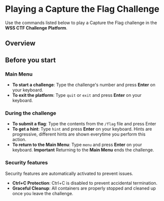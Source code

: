 # Playing a Capture the Flag Challenge
Use the commands listed below to play a Capture the Flag challenge in the **WSS CTF Challenge Platform**.
## Overview
## Before you start

### Main Menu
- **To start a challenge**: Type the challenge's number and press **Enter** on your keyboard.
- **To exit the platform**: Type `quit` or `exit` and press **Enter** on your keyboard.

### During the challenge
- **To submit a flag**: Type the contents from the `/flag` file and press Enter
- **To get a hint**: Type `hint` and press **Enter** on your keyboard. Hints are progressive, different hints are shown everytime you perform this action.
- **To return to the Main Menu**: Type `menu` and press **Enter** on your keyboard. 
    **Important** Returning to the **Main Menu** ends the challenge. 

### Security features
Security features are automatically activated to prevent issues.
- **Ctrl+C Protection**: Ctrl+C is disabled to prevent accidental termination.
- **Graceful Cleanup**: All containers are properly stopped and cleaned up once you leave the challenge. 
